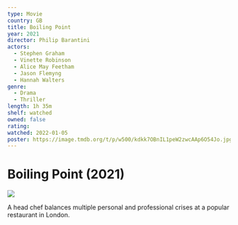 ```yaml
---
type: Movie
country: GB
title: Boiling Point
year: 2021
director: Philip Barantini
actors:
  - Stephen Graham
  - Vinette Robinson
  - Alice May Feetham
  - Jason Flemyng
  - Hannah Walters
genre:
  - Drama
  - Thriller
length: 1h 35m
shelf: watched
owned: false
rating:
watched: 2022-01-05
poster: https://image.tmdb.org/t/p/w500/kdkk7OBnIL1peW2zwcAAp6O54Jo.jpg
---
```


# Boiling Point (2021)

![](https://image.tmdb.org/t/p/w500/kdkk7OBnIL1peW2zwcAAp6O54Jo.jpg)

A head chef balances multiple personal and professional crises at a popular restaurant in London.